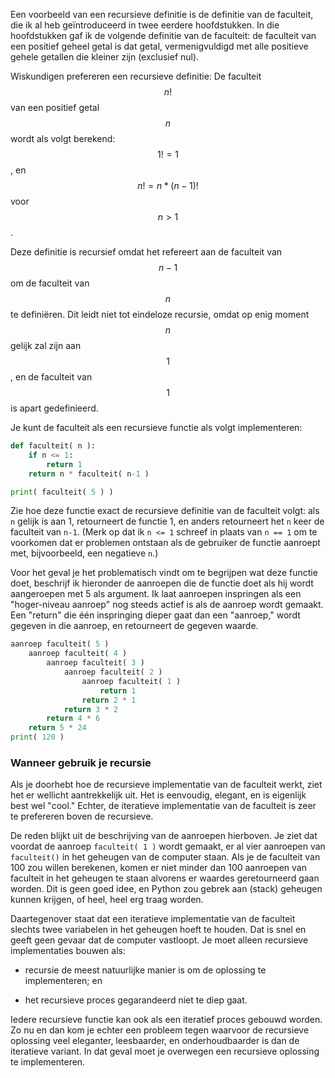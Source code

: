 Een voorbeeld van een recursieve definitie is de definitie van de
faculteit, die ik al heb geïntroduceerd in twee eerdere hoofdstukken. In
die hoofdstukken gaf ik de volgende definitie van de faculteit: de
faculteit van een positief geheel getal is dat getal, vermenigvuldigd
met alle positieve gehele getallen die kleiner zijn (exclusief nul).

Wiskundigen prefereren een recursieve definitie: De faculteit $$n!$$ van
een positief getal $$n$$ wordt als volgt berekend: $$1! = 1$$, en
$$n! = n * (n-1)!$$ voor $$n > 1$$.

Deze definitie is recursief omdat het refereert aan de faculteit van
$$n-1$$ om de faculteit van $$n$$ te definiëren. Dit leidt niet tot
eindeloze recursie, omdat op enig moment $$n$$ gelijk zal zijn aan $$1$$, en
de faculteit van $$1$$ is apart gedefinieerd.

Je kunt de faculteit als een recursieve functie als volgt implementeren:

```python
def faculteit( n ):
    if n <= 1:
        return 1
    return n * faculteit( n-1 )

print( faculteit( 5 ) )
```

Zie hoe deze functie exact de recursieve definitie van de faculteit
volgt: als `n` gelijk is aan 1, retourneert de functie 1, en anders
retourneert het `n` keer de faculteit van `n-1`. (Merk op dat ik
`n <= 1` schreef in plaats van `n == 1` om te voorkomen dat er problemen
ontstaan als de gebruiker de functie aanroept met, bijvoorbeeld, een
negatieve `n`.)

Voor het geval je het problematisch vindt om te begrijpen wat deze
functie doet, beschrijf ik hieronder de aanroepen die de functie doet
als hij wordt aangeroepen met 5 als argument. Ik laat aanroepen
inspringen als een "hoger-niveau aanroep" nog steeds actief is als de
aanroep wordt gemaakt. Een "return" die één inspringing dieper gaat dan
een "aanroep," wordt gegeven in die aanroep, en retourneert de gegeven
waarde.

```python
aanroep faculteit( 5 )
    aanroep faculteit( 4 )
        aanroep faculteit( 3 )
            aanroep faculteit( 2 )
                aanroep faculteit( 1 )
                    return 1
                return 2 * 1
            return 3 * 2
        return 4 * 6
    return 5 * 24
print( 120 )
```

### Wanneer gebruik je recursie

Als je doorhebt hoe de recursieve implementatie van de faculteit werkt,
ziet het er wellicht aantrekkelijk uit. Het is eenvoudig, elegant, en is
eigenlijk best wel "cool." Echter, de iteratieve implementatie van de
faculteit is zeer te prefereren boven de recursieve.

De reden blijkt uit de beschrijving van de aanroepen hierboven. Je ziet
dat voordat de aanroep `faculteit( 1 )` wordt gemaakt, er al vier
aanroepen van `faculteit()` in het geheugen van de computer staan. Als
je de faculteit van 100 zou willen berekenen, komen er niet minder dan
100 aanroepen van faculteit in het geheugen te staan alvorens er waardes
geretourneerd gaan worden. Dit is geen goed idee, en Python zou gebrek
aan (stack) geheugen kunnen krijgen, of heel, heel erg traag worden.

Daartegenover staat dat een iteratieve implementatie van de faculteit
slechts twee variabelen in het geheugen hoeft te houden. Dat is snel en
geeft geen gevaar dat de computer vastloopt. Je moet alleen recursieve
implementaties bouwen als:

-   recursie de meest natuurlijke manier is om de oplossing te
    implementeren; en

-   het recursieve proces gegarandeerd niet te diep gaat.

Iedere recursieve functie kan ook als een iteratief proces gebouwd
worden. Zo nu en dan kom je echter een probleem tegen waarvoor de
recursieve oplossing veel eleganter, leesbaarder, en onderhoudbaarder is
dan de iteratieve variant. In dat geval moet je overwegen een recursieve
oplossing te implementeren.


[^11]: Een data structuur is een manier om een bepaalde soort data in
    het geheugen van de computer op te slaan. Een integer, bijvoorbeeld,
    is een simpele data structuur die precies één geheel getal in het
    geheugen vasthoudt. Er bestaan complexere data structuren, die
    bijvoorbeeld een rij getallen vasthouden. Deze komen in latere
    hoofdstukken aan bod.